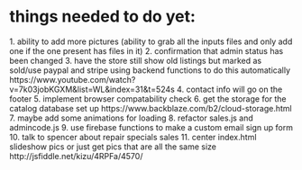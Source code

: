 <h1> things needed to do yet:</h1>
1. ability to add more pictures (ability to grab all the inputs files and only add one if the one present has files in it)
2. confirmation that admin status has been changed
3. have the store still show old listings but marked as sold/use paypal and stripe using backend functions to do this automatically https://www.youtube.com/watch?v=7k03jobKGXM&list=WL&index=31&t=524s
4. contact info will go on the footer
5. implement browser compatability check
6. get the storage for the catalog database set up https://www.backblaze.com/b2/cloud-storage.html
7. maybe add some animations for loading
8. refactor sales.js and admincode.js
9. use firebase functions to make a custom email sign up form
10. talk to spencer about repair specials sales
11. center index.html slideshow pics or just get pics that are all the same size http://jsfiddle.net/kizu/4RPFa/4570/

